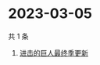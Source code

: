 # 2023-03-05

共 1 条

<!-- BEGIN -->
<!-- 最后更新时间 Sun Mar 05 2023 04:09:25 GMT+0800 (China Standard Time) -->

1. [进击的巨人最终季更新](https://www.zhihu.com/search?q=进击的巨人最终季更新)

<!-- END -->
